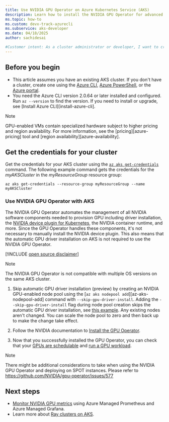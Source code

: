 ```yaml
---
title: Use NVIDIA GPU Operator on Azure Kubernetes Service (AKS)
description: Learn how to install the NVIDIA GPU Operator for advanced GPU deployments on AKS.
ms.topic: how-to
ms.custom: devx-track-azurecli
ms.subservice: aks-developer
ms.date: 04/18/2025
author: sachidesai

#Customer intent: As a cluster administrator or developer, I want to create an AKS cluster that can use high-performance GPU-based VMs and configure them for advanced AI or HPC workload deployments using the NVIDIA GPU Operator.
---
```


## Before you begin

* This article assumes you have an existing AKS cluster. If you don't have a cluster, create one using the [Azure CLI][aks-quickstart-cli], [Azure PowerShell][aks-quickstart-powershell], or the [Azure portal][aks-quickstart-portal].
* You need the Azure CLI version 2.0.64 or later installed and configured. Run `az --version` to find the version. If you need to install or upgrade, see [Install Azure CLI][install-azure-cli].

> [!NOTE]
> GPU-enabled VMs contain specialized hardware subject to higher pricing and region availability. For more information, see the [pricing][azure-pricing] tool and [region availability][azure-availability].

## Get the credentials for your cluster

Get the credentials for your AKS cluster using the [`az aks get-credentials`][az-aks-get-credentials] command. The following example command gets the credentials for the *myAKSCluster* in the *myResourceGroup* resource group:

```azurecli-interactive
az aks get-credentials --resource-group myResourceGroup --name myAKSCluster
```

### Use NVIDIA GPU Operator with AKS

The NVIDIA GPU Operator automates the management of all NVIDIA software components needed to provision GPU including driver installation, the [NVIDIA device plugin for Kubernetes](https://github.com/NVIDIA/k8s-device-plugin?tab=readme-ov-file), the NVIDIA container runtime, and more. Since the GPU Operator handles these components, it's not necessary to manually install the NVIDIA device plugin. This also means that the automatic GPU driver installation on AKS is not required to use the NVIDIA GPU Operator.

[!INCLUDE [open source disclaimer](./includes/open-source-disclaimer.md)]

> [!NOTE]
> The NVIDIA GPU Operator is not compatible with multiple OS versions on the same AKS cluster.

1. Skip automatic GPU driver installation (preview) by creating an NVIDIA GPU-enabled node pool using the [`az aks nodepool add`][az-aks-nodepool-add] command with `--skip-gpu-driver-install`. Adding the `--skip-gpu-driver-install` flag during node pool creation skips the automatic GPU driver installation, see [this example](gpu-cluster.md#skip-gpu-driver-installation-preview). Any existing nodes aren't changed. You can scale the node pool to zero and then back up to make the change take effect.

2. Follow the NVIDIA documentation to [Install the GPU Operator](https://docs.nvidia.com/datacenter/cloud-native/gpu-operator/latest/getting-started.html).

3. Now that you successfully installed the GPU Operator, you can check that your [GPUs are schedulable](gpu-cluster.md#confirm-that-gpus-are-schedulable) and [run a GPU workload](gpu-cluster.md#run-a-gpu-enabled-workload).

> [!NOTE]
> There might be additional considerations to take when using the NVIDIA GPU Operator and deploying on SPOT instances. Please refer to <https://github.com/NVIDIA/gpu-operator/issues/577>


## Next steps

- [Monitor NVIDIA GPU metrics](monitor-gpu-metrics.md) using Azure Managed Prometheus and Azure Managed Grafana.
- Learn more about [Ray clusters on AKS](ray-overview.md).

<!-- LINKS -->
[az-aks-get-credentials]: /cli/azure/aks#az_aks_get_credentials
[aks-quickstart-cli]: ./learn/quick-kubernetes-deploy-cli.md
[aks-quickstart-portal]: ./learn/quick-kubernetes-deploy-portal.md
[aks-quickstart-powershell]: ./learn/quick-kubernetes-deploy-powershell.md
